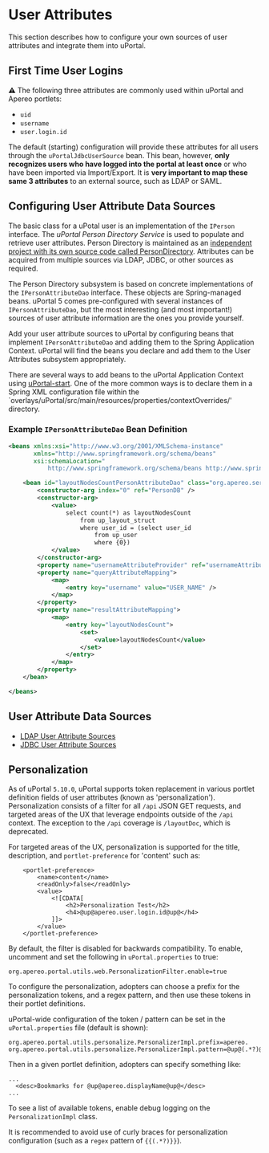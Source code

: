 # User Attributes

This section describes how to configure your own sources of user attributes and integrate them into
uPortal.

## First Time User Logins

:warning: The following three attributes are commonly used within uPortal and Apereo portlets:

 * `uid`
 * `username`
 * `user.login.id`

The default (starting) configuration will provide these attributes for all users through the
`uPortalJdbcUserSource` bean. This bean, however, **only recognizes users who have logged into the
portal at least once** or who have been imported via Import/Export. It is **very important to map
these same 3 attributes** to an external source, such as LDAP or SAML.

## Configuring User Attribute Data Sources

The basic class for a uPotal user is an implementation of the `IPerson` interface. The _uPortal
Person Directory Service_ is used to populate and retrieve user attributes.  Person Directory is
maintained as an [independent project with its own source code called PersonDirectory][].
Attributes can be acquired from multiple sources via LDAP, JDBC, or other sources as required.

The Person Directory subsystem is based on concrete implementations of the `IPersonAttributeDao`
interface.  These objects are Spring-managed beans.  uPortal 5 comes pre-configured with several
instances of `IPersonAttributeDao`, but the most interesting (and most important!) sources of user
attribute information are the ones you provide yourself.

Add your user attribute sources to uPortal by configuring beans that implement `IPersonAttributeDao`
and adding them to the Spring Application Context.  uPortal will find the beans you declare and add
them to the User Attributes subsystem appropriately.

There are several ways to add beans to the uPortal Application Context using [uPortal-start][].  One
of the more common ways is to declare them in a Spring XML configuration file within the
`overlays/uPortal/src/main/resources/properties/contextOverrides/' directory.

### Example `IPersonAttributeDao` Bean Definition

```xml
<beans xmlns:xsi="http://www.w3.org/2001/XMLSchema-instance"
       xmlns="http://www.springframework.org/schema/beans"
       xsi:schemaLocation="
           http://www.springframework.org/schema/beans http://www.springframework.org/schema/beans/spring-beans-3.1.xsd">

    <bean id="layoutNodesCountPersonAttributeDao" class="org.apereo.services.persondir.support.jdbc.SingleRowJdbcPersonAttributeDao">
        <constructor-arg index="0" ref="PersonDB" />
        <constructor-arg>
            <value>
                select count(*) as layoutNodesCount
                    from up_layout_struct
                    where user_id = (select user_id
                        from up_user
                        where {0})
            </value>
        </constructor-arg>
        <property name="usernameAttributeProvider" ref="usernameAttributeProvider" />
        <property name="queryAttributeMapping">
            <map>
                <entry key="username" value="USER_NAME" />
            </map>
        </property>
        <property name="resultAttributeMapping">
            <map>
                <entry key="layoutNodesCount">
                    <set>
                        <value>layoutNodesCount</value>
                    </set>
                </entry>
            </map>
        </property>
    </bean>

</beans>
```

## User Attribute Data Sources

 * [LDAP User Attribute Sources](ldap.md)
 * [JDBC User Attribute Sources](jdbc.md)

[independent project with its own source code called PersonDirectory]: https://github.com/apereo/person-directory
[uPortal-start]: https://github.com/uPortal-Project/uPortal-start

## Personalization

As of uPortal `5.10.0`, uPortal supports token replacement in various portlet definition fields of user attributes (known as 'personalization'). Personalization consists of a filter for all `/api` JSON GET requests, and targeted areas of the UX that leverage endpoints outside of the `/api` context. The exception to the `/api` coverage is `/layoutDoc`, which is deprecated.

For targeted areas of the UX, personalization is supported for the title, description, and `portlet-preference` for 'content' such as:

```
    <portlet-preference>
        <name>content</name>
        <readOnly>false</readOnly>
        <value>
            <![CDATA[
                <h2>Personalization Test</h2>
                <h4>@up@apereo.user.login.id@up@</h4>
            ]]>
        </value>
    </portlet-preference>
```

By default, the filter is disabled for backwards compatibility.  To enable, uncomment and set the following in `uPortal.properties` to true:

```properties
org.apereo.portal.utils.web.PersonalizationFilter.enable=true
```

To configure the personalization, adopters can choose a prefix for the personalization tokens, and a regex pattern, and then use these tokens in their portlet definitions.

uPortal-wide configuration of the token / pattern can be set in the `uPortal.properties` file (default is shown):

```properties
org.apereo.portal.utils.personalize.PersonalizerImpl.prefix=apereo.
org.apereo.portal.utils.personalize.PersonalizerImpl.pattern=@up@(.*?)@up@
```

Then in a given portlet definition, adopters can specify something like:

```properties
...
  <desc>Bookmarks for @up@apereo.displayName@up@</desc>
...
```

To see a list of available tokens, enable debug logging on the `PersonalizationImpl` class.

It is recommended to avoid use of curly braces for personalization configuration (such as a `regex` pattern of `{{(.*?)}}`).
